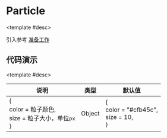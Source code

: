 <script setup>
  import Particle from './Components/Particle/index.vue'
</script>

# Particle

<ContainerBox title="介绍">
<template #desc>

灵感来自`王者荣耀`粒子背景
</template>
</ContainerBox>

<ContainerBox title="使用">

<template #desc>

引入参考 [准备工作](/Directives/base/start.html#准备工作)

</template>
</ContainerBox>

## 代码演示

<ContainerBox title="基础用法">
<div class="demoBox">
<Particle />
</div>

<ShowCode>
<template #codes>

```vue
<template>
  <BtnLogin v-particle></BtnLogin>
</template>
<script setup>
import BtnLogin from './BtnLogin/index.vue';
</script>
```

</template>
</ShowCode>

<ShowCode iskey>
<template #codes>

```js
let particle_timer: any = null;
function $random(min = 0, max = 1, num = 0) {
  return parseFloat((Math.random() * (max - min) + min).toFixed(num));
}
const particle = {
  mounted(el: HTMLElement, binding) {
    const box = el;
    let { color = '#cfb45c', size = 10 } = binding.value || {};
    el.style.transition = 'all 0.25s';
    const style = `
      position: absolute;
      background-color: ${color};
      pointer-events: none;
      width: ${size}px;
      height: ${size}px;
      bottom:0;
      box-shadow: 0 0 10px 0 ${color};
    `;
    const box_width = box.offsetWidth;
    const box_height = box.offsetHeight;

    particle_timer = setInterval(() => {
      const left = $random(0, box_width - size),
        top = $random(box_height / 2, box_height),
        scale = $random(0.25, 0.75, 1),
        time = $random(0.5, 2, 1),
        c = document.createElement('span');
      c.style.cssText = style;
      c.style.left = left + 'px';
      c.style.transform = `scale(${scale})`;
      c.style.transition = `all ${time}s linear`;
      box.appendChild(c);
      setTimeout(() => {
        c.style.bottom = top / 1.5 + 'px';
        setTimeout(() => {
          c.style.transition = `all ${time / 4}s linear`;
          c.style.opacity = '0';
        }, time * 1000 - (time * 1000) / 4);
        setTimeout(() => {
          c.remove();
        }, time * 1000);
      }, 50);
    }, 50);
  },
  beforeUnmount() {
    clearInterval(particle_timer);
  },
};
```

</template>
</ShowCode>
</ContainerBox>

<ContainerBox title="value">

<template #desc>

| 说明                                                         | 类型   | 默认值                                           |
| ------------------------------------------------------------ | ------ | ------------------------------------------------ |
| {<br />color = 粒子颜色,<br />size = 粒子大小，单位`px`<br />} | Object | {<br />color = "#cfb45c",<br />size = 10,<br />} |

</template>
</ContainerBox>
